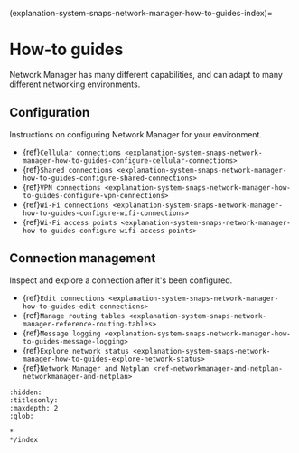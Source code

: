 (explanation-system-snaps-network-manager-how-to-guides-index)=
# How-to guides

Network Manager has many different capabilities, and can adapt to many different networking environments.

## Configuration

Instructions on configuring Network Manager for your environment.

- {ref}`Cellular connections <explanation-system-snaps-network-manager-how-to-guides-configure-cellular-connections>`
- {ref}`Shared connections <explanation-system-snaps-network-manager-how-to-guides-configure-shared-connections>`
- {ref}`VPN connections <explanation-system-snaps-network-manager-how-to-guides-configure-vpn-connections>`
- {ref}`Wi-Fi connections <explanation-system-snaps-network-manager-how-to-guides-configure-wifi-connections>`
- {ref}`Wi-Fi access points <explanation-system-snaps-network-manager-how-to-guides-configure-wifi-access-points>`

## Connection management

Inspect and explore a connection after it's been configured.

- {ref}`Edit connections <explanation-system-snaps-network-manager-how-to-guides-edit-connections>`
- {ref}`Manage routing tables <explanation-system-snaps-network-manager-reference-routing-tables>`
- {ref}`Message logging <explanation-system-snaps-network-manager-how-to-guides-message-logging>`
- {ref}`Explore network status <explanation-system-snaps-network-manager-how-to-guides-explore-network-status>`
- {ref}`Network Manager and Netplan <ref-networkmanager-and-netplan-networkmanager-and-netplan>`

```{toctree}
:hidden:
:titlesonly:
:maxdepth: 2
:glob:

*
*/index
